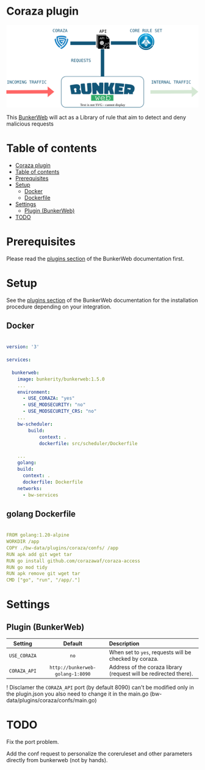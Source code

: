 # Coraza plugin

<p align="center">
	<img alt="BunkerWeb Coraza diagram" src="https://github.com/bunkerity/bunkerweb-plugins/raw/dev/coraza/docs/diagram.svg" />
</p>


This [BunkerWeb](https://www.bunkerweb.io) will act as a Library of rule that aim to detect and deny malicious requests 

# Table of contents

- [Coraza plugin](#coraza-plugin)
- [Table of contents](#table-of-contents)
- [Prerequisites](#prerequisites)
- [Setup](#setup)
  * [Docker](#docker)
  * [Dockerfile](#dockerfile)
- [Settings](#settings)
  * [Plugin (BunkerWeb)](#plugin--bunkerweb-)
- [TODO](#todo)

# Prerequisites

Please read the [plugins section](https://docs.bunkerweb.io/latest/plugins) of the BunkerWeb documentation first.

# Setup

See the [plugins section](https://docs.bunkerweb.io/latest/plugins) of the BunkerWeb documentation for the installation procedure depending on your integration.

## Docker 

```yaml

version: '3'

services:

  bunkerweb:
    image: bunkerity/bunkerweb:1.5.0
    ...
    environment:
      - USE_CORAZA: "yes"
      - USE_MODSECURITY: "no"
      - USE_MODSECURITY_CRS: "no"
    ...
    bw-scheduler:
        build:
            context: .
            dockerfile: src/scheduler/Dockerfile

    ...
    golang:
    build:
      context: .
      dockerfile: Dockerfile
    networks:
      - bw-services

```

## golang Dockerfile

```yaml

FROM golang:1.20-alpine
WORKDIR /app
COPY ./bw-data/plugins/coraza/confs/ /app
RUN apk add git wget tar 
RUN go install github.com/corazawaf/coraza-access
RUN go mod tidy 
RUN apk remove git wget tar
CMD ["go", "run", "/app/."]

```
# Settings

## Plugin (BunkerWeb)

| Setting      | Default                  | Description                                                                                    |
| :----------: | :----------------------: | :--------------------------------------------------------------------------------------------- |
| `USE_CORAZA` | `no`                     | When set to `yes`, requests will be checked by coraza.                      |
| `CORAZA_API` | `http://bunkerweb-golang-1:8090` | Address of the coraza library (request will be redirected there). |

! Disclamer the `CORAZA_API` port (by default 8090) can't be modified only in the plugin.json you also need to change it in the main.go (bw-data/plugins/coraza/confs/main.go)

# TODO

Fix the port problem.

Add the conf request to personalize the coreruleset and other parameters directly from bunkerweb (not by hands).


